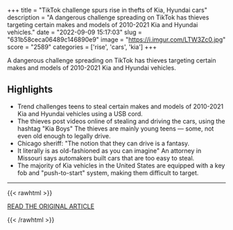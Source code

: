 +++
title = "TikTok challenge spurs rise in thefts of Kia, Hyundai cars"
description = "A dangerous challenge spreading on TikTok has thieves targeting certain makes and models of 2010-2021 Kia and Hyundai vehicles."
date = "2022-09-09 15:17:03"
slug = "631b58ceca06489c146890e9"
image = "https://i.imgur.com/LTW3Zc0.jpg"
score = "2589"
categories = ['rise', 'cars', 'kia']
+++

A dangerous challenge spreading on TikTok has thieves targeting certain makes and models of 2010-2021 Kia and Hyundai vehicles.

## Highlights

- Trend challenges teens to steal certain makes and models of 2010-2021 Kia and Hyundai vehicles using a USB cord.
- The thieves post videos online of stealing and driving the cars, using the hashtag "Kia Boys" The thieves are mainly young teens — some, not even old enough to legally drive.
- Chicago sheriff: "The notion that they can drive is a fantasy.
- It literally is as old-fashioned as you can imagine" An attorney in Missouri says automakers built cars that are too easy to steal.
- The majority of Kia vehicles in the United States are equipped with a key fob and "push-to-start" system, making them difficult to target.

---

{{< rawhtml >}}
  <p class="article-category">
    <a target="_blank" href="https://www.cnbc.com/2022/09/08/tiktok-challenge-spurs-rise-in-thefts-of-kia-hyundai-cars.html">READ THE ORIGINAL ARTICLE</a>
  </p>
{{< /rawhtml >}}
